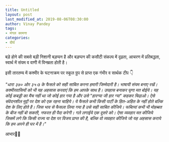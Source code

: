 ```yaml
---
title: Untitled
layout: post
last_modified_at: 2019-08-06T08:30:00
author: Vinay Pandey
tags:
- मंगल कामना
categories:
- दीर्घ
---
```

बड़े होने की सबसे बड़ी निशानी बड़प्पन है और बड़प्पन की कसौटी संकल्प में दृढ़ता, आचरण में प्रतिबद्धता, स्वार्थ में संयम व वाणी में विनम्रता होती है। 

इसी तारतम्य में कश्मीर के घटनाक्रम पर स्कूल ग्रुप से प्राप्त एक गंभीर व सार्थक टीप 👇

*"धारा ३७० ओर ३५ a के फैसले को सही साबित करना हमारी जिम्मेदारी है।  भाषायी संयम बनाए रखें।  कश्मीरवासियों को भी यह अहसास करवाएं कि हम आपके साथ है। उपहास बनाकर घृणा मत बोईये।  यह कोई कबड्डी का मैच नहीं था जो कोई हार गया है और उसे "हारग्या जी हार ग्या" कहकर चिढाओ। ऐसे संवेदनशील मुद्दों पर देश को एक रहना चाहिये। ये फैसले कभी किसी पार्टी के हित-अहित के नहीं होते बल्कि देश के लिए होते है। जिस भाव से फैसला लिया गया है उसे सही साबित कीजिये। फब्तियां कभी भी मोहब्बत के बीज नहीं बो सकती, नफरत ही पैदा करेगी। गले लगाईये एक दूसरे को। ऐसा व्यवहार मत कीजिये जिसमें लगे कि किसी राज्य या देश पर विजय प्राप्त की है, बल्कि वो व्यवहार कीजिये जो यह अहसास कराये कि हम अपने ही घर में है।"*


आभार🙏🏻


